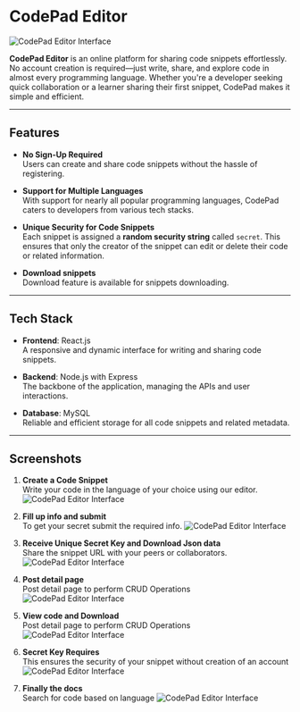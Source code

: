 
# CodePad Editor

![CodePad Editor Interface](https://iili.io/2G09egR.png)

**CodePad Editor** is an online platform for sharing code snippets effortlessly. No account creation is required—just write, share, and explore code in almost every programming language. Whether you're a developer seeking quick collaboration or a learner sharing their first snippet, CodePad makes it simple and efficient.

---

## Features

- **No Sign-Up Required**  
  Users can create and share code snippets without the hassle of registering.

- **Support for Multiple Languages**  
  With support for nearly all popular programming languages, CodePad caters to developers from various tech stacks.  

- **Unique Security for Code Snippets**  
  Each snippet is assigned a **random security string** called `secret`. This ensures that only the creator of the snippet can edit or delete their code or related information.

- **Download snippets**  
  Download feature is available for snippets downloading.

---

## Tech Stack

- **Frontend**: React.js  
  A responsive and dynamic interface for writing and sharing code snippets.

- **Backend**: Node.js with Express  
  The backbone of the application, managing the APIs and user interactions.

- **Database**: MySQL  
  Reliable and efficient storage for all code snippets and related metadata.

---

## Screenshots


1. **Create a Code Snippet**  
   Write your code in the language of your choice using our editor.
   ![CodePad Editor Interface](https://iili.io/2G0ovGp.png)

2. **Fill up info and submit**  
   To get your secret submit the required info.
   ![CodePad Editor Interface](https://iili.io/2G0oUFI.png)

3. **Receive Unique Secret Key and Download Json data**  
   Share the snippet URL with your peers or collaborators.
   ![CodePad Editor Interface](https://iili.io/2G0ogat.png)


4. **Post detail page**  
    Post detail page to perform CRUD Operations
   ![CodePad Editor Interface](https://iili.io/2G0o86N.png)

5. **View code and Download**  
    Post detail page to perform CRUD Operations
   ![CodePad Editor Interface](https://iili.io/2G0ataf.png)

6. **Secret Key Requires**  
    This ensures the security of your snippet without creation of an account
   ![CodePad Editor Interface](https://iili.io/2G0o69n.png)

7. **Finally the docs**  
    Search for code based on language
   ![CodePad Editor Interface](https://iili.io/2G0oiwG.png)





